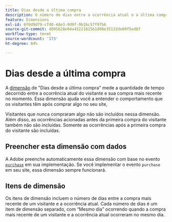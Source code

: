 ```yaml
---
title: Dias desde a última compra
description: O número de dias entre a ocorrência atual e a última compra feita.
feature: Dimensions
exl-id: 6f0d9d79-cf40-4de3-9d9f-9b1bc57f97b6
source-git-commit: d095628e94a45221815b1d08e35132de09f5ed8f
workflow-type: tm+mt
source-wordcount: '173'
ht-degree: 84%

---
```


# Dias desde a última compra

A [dimensão](overview.md) de &quot;Dias desde a última compra&quot; mede a quantidade de tempo decorrido entre a ocorrência atual do visitante e sua compra mais recente no momento. Essa dimensão ajuda você a entender o comportamento que os visitantes têm após comprar algo no seu site,

Visitantes que nunca compraram algo não são incluídos nessa dimensão. Além disso, as ocorrências acionadas antes da primeira compra do visitante também não são incluídas. Somente as ocorrências após a primeira compra do visitante são incluídas.

## Preencher esta dimensão com dados

A Adobe preenche automaticamente essa dimensão com base no evento [`purchase`](/help/implement/vars/page-vars/events/event-purchase.md) em sua implementação. Se você implementar o evento `purchase` em seu site, essa dimensão sempre funcionará.

## Itens de dimensão

Os itens de dimensão incluem o número de dias entre a compra mais recente de um visitante e a ocorrência atual. Cada número de dias é um item de dimensão separado, com “Mesmo dia” ocorrendo quando a compra mais recente de um visitante e a ocorrência atual ocorreram no mesmo dia.
